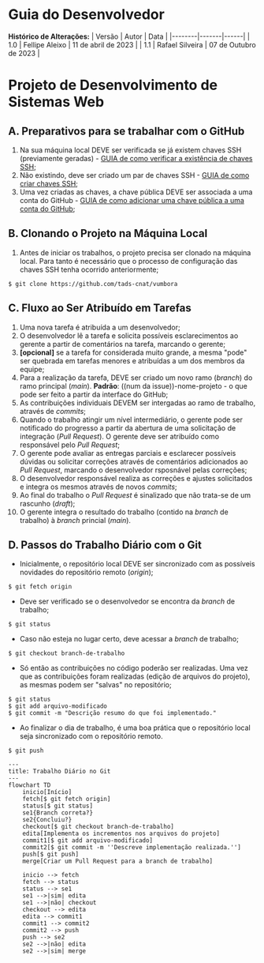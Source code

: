 # Guia do Desenvolvedor 

**Histórico de Alterações:**
| Versão | Autor | Data |
|--------|-------|------|
|  1.0  | Fellipe Aleixo | 11 de abril de 2023 |
|  1.1  | Rafael Silveira | 07 de Outubro de 2023 |

# Projeto de Desenvolvimento de Sistemas Web

## A. Preparativos para se trabalhar com o GitHub

1. Na sua máquina local DEVE ser verificada se já existem chaves SSH (previamente geradas) - [GUIA de como verificar a existência de chaves SSH](https://docs.github.com/pt/authentication/managing-commit-signature-verification/checking-for-existing-gpg-keys);
1. Não existindo, deve ser criado um par de chaves SSH - [GUIA de como criar chaves SSH](https://docs.github.com/pt/authentication/managing-commit-signature-verification/generating-a-new-gpg-key);
1. Uma vez criadas as chaves, a chave pública DEVE ser associada a uma conta do GitHub - [GUIA de como adicionar uma chave pública a uma conta do GitHub](https://docs.github.com/pt/authentication/managing-commit-signature-verification/adding-a-gpg-key-to-your-github-account);


## B. Clonando o Projeto na Máquina Local

1. Antes de iniciar os trabalhos, o projeto precisa ser clonado na máquina local. Para tanto é necessário que o processo de configuração das chaves SSH tenha ocorrido anteriormente;
~~~shell
$ git clone https://github.com/tads-cnat/vumbora
~~~

## C. Fluxo ao Ser Atribuído em Tarefas

1. Uma nova tarefa é atribuída a um desenvolvedor;
1. O desenvolvedor lê a tarefa e solicita possíveis esclarecimentos ao gerente a partir de comentários na tarefa, marcando o gerente;
1. **[opcional]** se a tarefa for considerada muito grande, a mesma "pode" ser quebrada em tarefas menores e atribuídas a um dos membros da equipe;
1. Para a realização da tarefa, DEVE ser criado um novo ramo (*branch*) do ramo principal (*main*). **Padrão**: ((num da issue))-nome-projeto - o que pode ser feito a partir da interface do GitHub;
1. As contribuições individuais DEVEM ser intergadas ao ramo de trabalho, através de *commits*;
1. Quando o trabalho atingir um nível intermediário, o gerente pode ser notificado do progresso a partir da abertura de uma solicitação de integração (*Pull Request*). O gerente deve ser atribuído como responsável pelo *Pull Request*;
1. O gerente pode avaliar as entregas parciais e esclarecer possíveis dúvidas ou solicitar correções através de comentários adicionados ao *Pull Request*, marcando o desenvolvedor rsposnável pelas correções;
1. O desenvolvedor responsável realiza as correções e ajustes solicitados e integra os mesmos através de novos *commits*;
1. Ao final do trabalho o *Pull Request* é sinalizado que não trata-se de um rascunho (*draft*);
1. O gerente integra o resultado do trabalho (contido na *branch* de trabalho) à *branch* princial (*main*).

## D. Passos do Trabalho Diário com o Git

- Inicialmente, o repositório local DEVE ser sincronizado com as possíveis novidades do repositório remoto (*origin*);
~~~shell
$ git fetch origin
~~~
- Deve ser verificado se o desenvolvedor se encontra da *branch* de trabalho;
~~~shell
$ git status
~~~ 
- Caso não esteja no lugar certo, deve acessar a *branch* de trabalho;
~~~shell
$ git checkout branch-de-trabalho
~~~
- Só então as contribuições no código poderão ser realizadas. Uma vez que as contribuições foram realizadas (edição de arquivos do projeto), as mesmas podem ser "salvas" no repositório;
~~~shell
$ git status
$ git add arquivo-modificado
$ git commit -m "Descrição resumo do que foi implementado."
~~~
- Ao finalizar o dia de trabalho, é uma boa prática que o repositório local seja sincronizado com o repositório remoto.
~~~shell
$ git push
~~~

```mermaid
---
title: Trabalho Diário no Git
---
flowchart TD
    inicio[Início]
    fetch[$ git fetch origin]
    status[$ git status]
    se1{Branch correta?}
    se2{Concluiu?}
    checkout[$ git checkout branch-de-trabalho]
    edita[Implementa os incrementos nos arquivos do projeto]
    commit1[$ git add arquivo-modificado]
    commit2[$ git commit -m ''Descreve implementação realizada.'']
    push[$ git push]
    merge[Criar um Pull Request para a branch de trabalho]
    
    inicio --> fetch
    fetch --> status
    status --> se1
    se1 -->|sim| edita
    se1 -->|não| checkout
    checkout --> edita
    edita --> commit1
    commit1 --> commit2
    commit2 --> push
    push --> se2
    se2 -->|não| edita
    se2 -->|sim| merge
```

